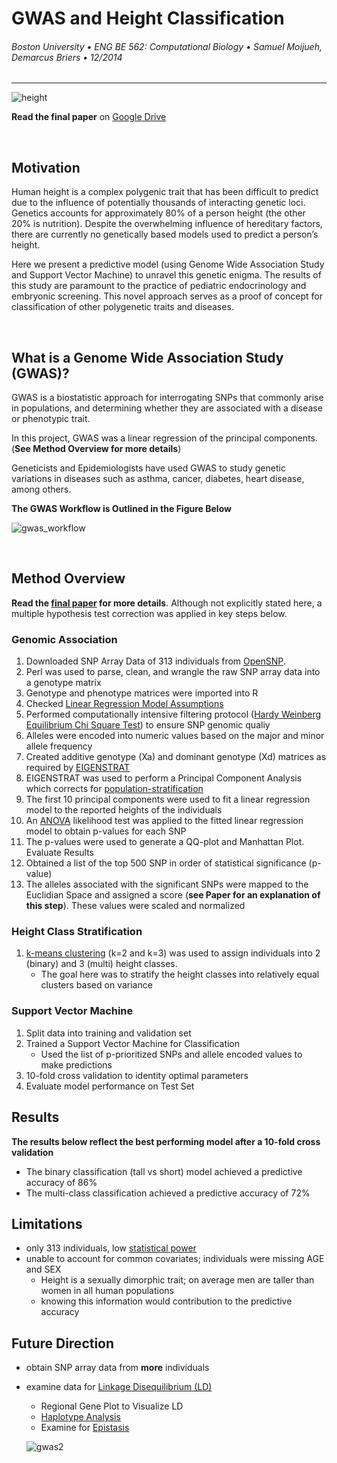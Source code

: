 # GWAS and Height Classification
###### Boston University &bull; ENG BE 562: Computational Biology &bull; Samuel Moijueh, Demarcus Briers &bull; 12/2014

---

![height](https://user-images.githubusercontent.com/42754056/53932718-97d70500-4060-11e9-962a-b2a67b59cc27.jpg)

**Read the final paper** on [Google Drive](https://drive.google.com/open?id=1uC6GpkJsjCKZOAEV_LSqSgIYeNIrbNMz)

&nbsp;
## Motivation

Human height is a complex polygenic trait that has been difficult to predict due to the influence of potentially thousands of interacting genetic loci. Genetics accounts for approximately 80% of a person height (the other 20% is nutrition). Despite the overwhelming influence of hereditary factors, there are currently no genetically based models used to predict a person’s height.

Here we present a predictive model (using Genome Wide Association Study and Support Vector Machine) to unravel this genetic enigma. The results of this study are paramount to the practice of pediatric endocrinology and embryonic screening. This novel approach serves as a proof of concept for classification of other polygenetic traits and diseases.

&nbsp;
## What is a Genome Wide Association Study (GWAS)?
GWAS is a biostatistic approach for interrogating SNPs that commonly arise in populations, and determining whether they are associated with a disease or phenotypic trait.

In this project, GWAS was a linear regression of the principal components. (**See Method Overview for more details**)

Geneticists and Epidemiologists have used GWAS to study genetic variations in diseases such as asthma, cancer, diabetes, heart disease, among others.

**The GWAS Workflow is Outlined in the Figure Below**

![gwas_workflow](https://user-images.githubusercontent.com/42754056/53932503-7de8f280-405f-11e9-92b1-0d321dd7802e.png)

&nbsp;
## Method Overview
**Read the [final paper](https://drive.google.com/open?id=1uC6GpkJsjCKZOAEV_LSqSgIYeNIrbNMz) for more details**. Although not explicitly stated here, a multiple hypothesis test correction was applied in key steps below.


### Genomic Association

1. Downloaded SNP Array Data of 313 individuals from [OpenSNP](https://opensnp.org/).
2. Perl was used to parse, clean, and wrangle the raw SNP array data into a genotype matrix
3. Genotype and phenotype matrices were imported into R
4. Checked [Linear Regression Model Assumptions](http://r-statistics.co/Assumptions-of-Linear-Regression.html)
5. Performed computationally intensive filtering protocol ([Hardy Weinberg Equilibrium Chi Square Test](http://www.husdyr.kvl.dk/htm/kc/popgen/genetics/2/2.htm)) to ensure SNP genomic qualiy
6. Alleles were encoded into numeric values based on the major and minor allele frequency
7. Created additive genotype (Xa) and dominant genotype (Xd) matrices as required by [EIGENSTRAT](https://github.com/DReichLab/EIG/tree/master/EIGENSTRAT)
7. EIGENSTRAT was used to perform a Principal Component Analysis which corrects for [population-stratification](https://www.nature.com/articles/ng1847)
8. The first 10 principal components were used to fit a linear regression model to the reported heights of the individuals
9. An [ANOVA](https://en.wikipedia.org/wiki/Analysis_of_variance) likelihood test was applied to the fitted linear regression model to obtain p-values for each SNP
10. The p-values were used to generate a QQ-plot and Manhattan Plot. Evaluate Results
11. Obtained a list of the top 500 SNP in order of statistical significance (p-value)
11. The alleles associated with the significant SNPs were mapped to the Euclidian Space and assigned a score (**see Paper for an explanation of this step**). These values were scaled and normalized

### Height Class Stratification

1. [k-means clustering](https://en.wikipedia.org/wiki/K-means_clustering) (k=2 and k=3) was used to assign individuals into 2 (binary) and 3 (multi) height classes.
    - The goal here was to stratify the height classes into relatively equal clusters based on variance

### Support Vector Machine

1. Split data into training and validation set
2. Trained a Support Vector Machine for Classification
    - Used the list of p-prioritized SNPs and allele encoded values to make predictions
3. 10-fold cross validation to identity optimal parameters
4. Evaluate model performance on Test Set

## Results

**The results below reflect the best performing model after a 10-fold cross validation**

* The binary classification (tall vs short) model achieved a predictive accuracy of 86%
* The multi-class classification achieved a predictive accuracy of 72%

## Limitations

* only 313 individuals, low [statistical power](https://en.wikipedia.org/wiki/Power_(statistics))
* unable to account for common covariates; individuals were missing AGE and SEX
    - Height is a sexually dimorphic trait; on average men are taller than women in all human populations
    - knowing this information would contribution to the predictive accuracy

## Future Direction

* obtain SNP array data from **more** individuals
* examine data for [Linkage Disequilibrium (LD)](https://en.wikipedia.org/wiki/Linkage_disequilibrium)
   - Regional Gene Plot to Visualize LD
   - [Haplotype Analysis](https://en.wikipedia.org/wiki/Haplotype)
   - Examine for [Epistasis](https://en.wikipedia.org/wiki/Epistasis)

  ![gwas2](https://user-images.githubusercontent.com/42754056/53936829-d674bb80-4070-11e9-98ec-28260ac5c012.jpg)
